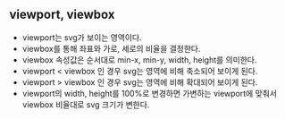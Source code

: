## viewport, viewbox

- viewport는 svg가 보이는 영역이다.
- viewbox를 통해 좌표와 가로, 세로의 비율을 결정한다.
- viewbox 속성값은 순서대로 min-x, min-y, width, height를 의미한다.
- viewport < viewbox 인 경우 svg는 영역에 비해 축소되어 보이게 된다.
- viewport > viewbox 인 경우 svg는 영역에 비해 확대되어 보이게 된다.
- viewport의 width, height를 100%로 변경하면 가변하는 viewport에 맞춰서 viewbox 비율대로 svg 크기가 변한다.
